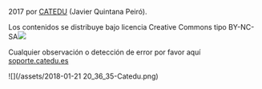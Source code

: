 2017 por [CATEDU](https://catedu.gitbooks.io/robotica-educativa-con-mbot/content/www.catedu.es) \(Javier Quintana Peiró\).

Los contenidos se distribuye bajo licencia Creative Commons tipo BY-NC-SA![](https://catedu.gitbooks.io/robotica-educativa-con-mbot/content/assets/2017-12-19%2014_07_24-creative%20commons%20images%20at%20DuckDuckGo.png)

Cualquier observación o detección de error por favor aquí [soporte.catedu.es](http://soporte.catedu.es/)

![](/assets/2018-01-21 20_36_35-Catedu.png)

